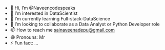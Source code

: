 - 👋 Hi, I’m @Naveencodespeaks
- 👀 I’m interested in DataScientist
- 🌱 I’m currently learning Full-stack-DataScience
- 💞️ I’m looking to collaborate as a Data Analyst or Python Developer role
- 📫 How to reach me sainaveenadepu@gmail.com
- 😄 Pronouns: Mr
- ⚡ Fun fact: ...

<!---
Naveencodespeaks/Naveencodespeaks is a ✨ special ✨ repository because its `README.md` (this file) appears on your GitHub profile.
You can click the Preview link to take a look at your changes.
--->
